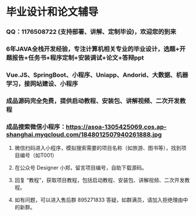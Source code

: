 # 毕业设计和论文辅导
### QQ：1176508722 (支持部署、讲解、定制毕设)，欢迎您的到来
### 6年JAVA全栈开发经验，专注计算机相关专业的毕业设计，选题+开题报告+任务书+程序定制+安装调试+论文+答辩ppt
### Vue.JS、SpringBoot、小程序、Uniapp、Andorid、大数据、机器学习，接网站建设、小程序

### 成品源码完全免费，提供启动教程、安装包、讲解视频、二次开发教程

### 成品搜索微信小程序：https://asoa-1305425069.cos.ap-shanghai.myqcloud.com/1848012507940261888.jpg

1. 微信扫码进入小程序，模拟搜索需要的项目名称（如旅游、图书等），找到项目编号（如T001）

2. 在公众号 Designer 小郑，留言项目编号，自助下载源码。

3. 回复 “教程”，获取项目教程，包括启动教程、安装包、讲解视频、二次开发教程。

4. 如有问题，可以进入售后群 895271833 答疑，如群满员，请加入拒绝理由中的新群。
